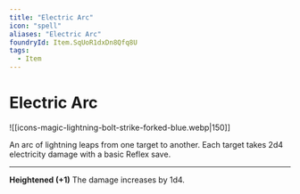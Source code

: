 ```yaml
---
title: "Electric Arc"
icon: "spell"
aliases: "Electric Arc"
foundryId: Item.SqUoR1dxDn8Qfq8U
tags:
  - Item
---
```


# Electric Arc
![[icons-magic-lightning-bolt-strike-forked-blue.webp|150]]

An arc of lightning leaps from one target to another. Each target takes 2d4 electricity damage with a basic Reflex save.

* * *

**Heightened (+1)** The damage increases by 1d4.

